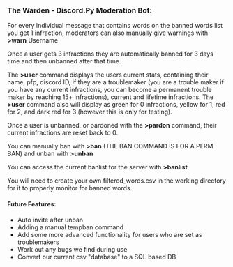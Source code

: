 ### **The Warden - Discord.Py Moderation Bot:**

For every individual message that contains words on the banned words list you get 1 infraction, moderators can also manually give warnings with **>warn** Username

Once a user gets 3 infractions they are automatically banned for 3 days time and then unbanned after that time. 

The **>user** command displays the users current stats, containing their name, pfp, discord ID, if they are a troublemaker (you are a trouble maker if you have any current infractions, you can become a permanent trouble maker by reaching 15+ infractions), current and lifetime infractions.
The **>user** command also will display as green for 0 infractions, yellow for 1, red for 2, and dark red for 3 (however this is only for testing).

Once a user is unbanned, or pardoned with the **>pardon** command, their current infractions are reset back to 0. 

You can manually ban with **>ban** (THE BAN COMMAND IS FOR A PERM BAN) and unban with **>unban**

You can access the current banlist for the server with **>banlist**


You will need to create your own filtered_words.csv in the working directory for it to properly monitor for banned words.


#### **Future Features:**
- Auto invite after unban
- Adding a manual tempban command
- Add some more advanced functionality for users who are set as troublemakers
- Work out any bugs we find during use
- Convert our current csv "database" to a SQL based DB
